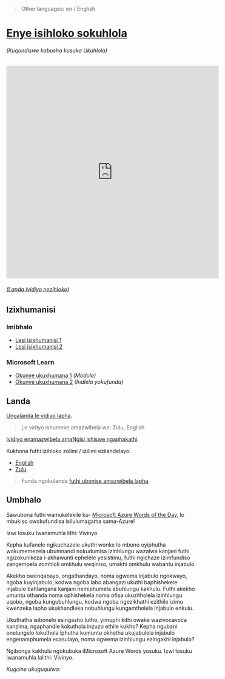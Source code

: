 > Other languages: en / English

# [Enye isihloko sokuhlola](/zu/topic/test)

###### (Kuqondiswe kabusha kusuka Ukuhlola)

<iframe width="560" height="560" src="https://www.youtube.com/embed/TESTZULU" frameborder="0" allow="accelerometer; autoplay; encrypted-media; gyroscope; picture-in-picture" allowfullscreen></iframe>

###### [(Landa ividiyo nezihloko)](#download)

## Izixhumanisi

### Imibhalo

- [Lesi isixhumanisi 1](http://gslb.ch)
- [Lesi isixhumanisi 2](http://gslb.ch)

### Microsoft Learn

- [Okunye ukuxhumana 1](http://gslb.ch) *(Module)*
- [Okunye ukuxhumana 2](http://gslb.ch) *(Indlela yokufunda)*

<a id="download"></a>

## Landa

[Ungalanda le vidiyo lapha](https://wordsoftheday.blob.core.windows.net/videos/test.zu.mp4).

> Le vidiyo ishumeke amazwibela we: Zulu, English

[Ividiyo enamazwibela amaNgisi ishiswe ngaphakathi](https://wordsoftheday.blob.core.windows.net/videos/test.zu.zu.burn.mp4).

Kukhona futhi izihloko zolimi / izilimi ezilandelayo:

- [English](https://wordsoftheday.blob.core.windows.net/captions/test.zu.en.srt)
- [Zulu](https://wordsoftheday.blob.core.windows.net/captions/test.zu.zu.srt)

> Funda ngokulanda [futhi ubonise amazwibela lapha](/en/captions).

## Umbhalo

Sawubona futhi wamukelekile ku- [Microsoft Azure Words of the Day](/en), lo mbukiso owokufundisa isilulumagama sama-Azure!

Izwi losuku lwanamuhla lithi: Vivinyo

Kepha kufanele ngikuchazele ukuthi wonke lo mbono oyiphutha wokumemezela ubumnandi nokudumisa izinhlungu wazalwa kanjani futhi ngizokunikeza i-akhawunti ephelele yesistimu, futhi ngichaze izimfundiso zangempela zomhloli omkhulu weqiniso, umakhi omkhulu wabantu injabulo.

Akekho owenqabayo, ongathandayo, noma ogwema injabulo ngokwayo, ngoba kuyinjabulo, kodwa ngoba labo abangazi ukuthi baphishekele injabulo bahlangana kanjani nemiphumela ebuhlungu kakhulu. Futhi akekho umuntu othanda noma ophishekela noma ofisa ukuzitholela izinhlungu uqobo, ngoba kungubuhlungu, kodwa ngoba ngezikhathi ezithile izimo kwenzeka lapho ukukhandleka nobuhlungu kungamtholela injabulo enkulu.

Ukuthatha isibonelo esingasho lutho, yimuphi kithi owake wazivocavoca kanzima, ngaphandle kokuthola inzuzo ethile kukho? Kepha ngubani onelungelo lokuthola iphutha kumuntu okhetha ukujabulela injabulo engenamphumela ecasulayo, noma ogwema izinhlungu ezingakhi injabulo?

Ngibonga kakhulu ngokubuka iMicrosoft Azure Words yosuku. Izwi losuku lwanamuhla lalithi: Vivinyo.

*Kugcine ukuguqulwa: <!-- DATETIME -->*